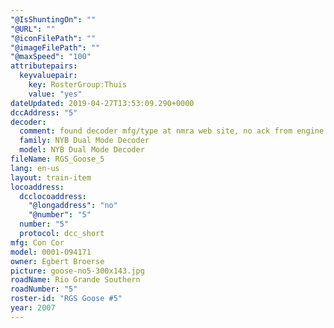 ```yaml
---
"@IsShuntingOn": ""
"@URL": ""
"@iconFilePath": ""
"@imageFilePath": ""
"@maxSpeed": "100"
attributepairs:
  keyvaluepair:
    key: RosterGroup:Thuis
    value: "yes"
dateUpdated: 2019-04-27T13:53:09.290+0000
dccAddress: "5"
decoder:
  comment: found decoder mfg/type at nmra web site, no ack from engine
  family: NYB Dual Mode Decoder
  model: NYB Dual Mode Decoder
fileName: RGS_Goose_5
lang: en-us
layout: train-item
locoaddress:
  dcclocoaddress:
    "@longaddress": "no"
    "@number": "5"
  number: "5"
  protocol: dcc_short
mfg: Con Cor
model: 0001-094171
owner: Egbert Broerse
picture: goose-no5-300x143.jpg
roadName: Rio Grande Southern
roadNumber: "5"
roster-id: "RGS Goose #5"
year: 2007
---
```

